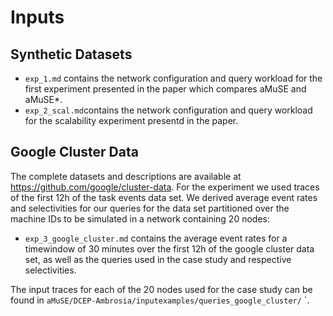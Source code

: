 # Inputs

## Synthetic Datasets

- `exp_1.md` contains the network configuration and query workload for the first experiment presented in the paper which compares aMuSE and aMuSE*.
- `exp_2_scal.md`contains the network configuration and query workload for the scalability experiment presentd in the paper.

## Google Cluster Data

The complete datasets and descriptions are available at https://github.com/google/cluster-data.
For the experiment we used traces of the first 12h of the task events data set. 
We derived average event rates and selectivities for our queries for the data set partitioned over the machine IDs to be simulated in a network containing 20 nodes:

- `exp_3_google_cluster.md` contains the average event rates for a timewindow of 30 minutes over the first 12h of the google cluster data set, as well as the queries used in the case study and respective selectivities.

The input traces for each of the 20 nodes used for the case study can be found in `aMuSE/DCEP-Ambrosia/inputexamples/queries_google_cluster/`
`.
